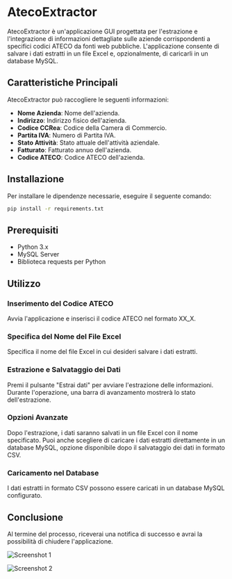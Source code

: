 
# AtecoExtractor

AtecoExtractor è un'applicazione GUI progettata per l'estrazione e l'integrazione di informazioni dettagliate sulle aziende corrispondenti a specifici codici ATECO da fonti web pubbliche. L'applicazione consente di salvare i dati estratti in un file Excel e, opzionalmente, di caricarli in un database MySQL.

## Caratteristiche Principali

AtecoExtractor può raccogliere le seguenti informazioni:

- **Nome Azienda**: Nome dell'azienda.
- **Indirizzo**: Indirizzo fisico dell'azienda.
- **Codice CCRea**: Codice della Camera di Commercio.
- **Partita IVA**: Numero di Partita IVA.
- **Stato Attività**: Stato attuale dell'attività aziendale.
- **Fatturato**: Fatturato annuo dell'azienda.
- **Codice ATECO**: Codice ATECO dell'azienda.

## Installazione

Per installare le dipendenze necessarie, eseguire il seguente comando:

```bash
pip install -r requirements.txt
```

## Prerequisiti

- Python 3.x
- MySQL Server
- Biblioteca requests per Python

## Utilizzo

### Inserimento del Codice ATECO

Avvia l'applicazione e inserisci il codice ATECO nel formato XX_X.

### Specifica del Nome del File Excel

Specifica il nome del file Excel in cui desideri salvare i dati estratti.

### Estrazione e Salvataggio dei Dati

Premi il pulsante "Estrai dati" per avviare l'estrazione delle informazioni. Durante l'operazione, una barra di avanzamento mostrerà lo stato dell'estrazione.

### Opzioni Avanzate

Dopo l'estrazione, i dati saranno salvati in un file Excel con il nome specificato. Puoi anche scegliere di caricare i dati estratti direttamente in un database MySQL, opzione disponibile dopo il salvataggio dei dati in formato CSV.

### Caricamento nel Database

I dati estratti in formato CSV possono essere caricati in un database MySQL configurato.

## Conclusione

Al termine del processo, riceverai una notifica di successo e avrai la possibilità di chiudere l'applicazione.

![Screenshot 1](https://github.com/Lorenzozero/AtecoExtractor/assets/77022961/dfd8f28a-650c-467f-9e46-1c999c202775)

![Screenshot 2](https://github.com/Lorenzozero/AtecoExtractor/assets/77022961/7dfd7e9c-f030-438c-978d-7ab3aa705e16)


